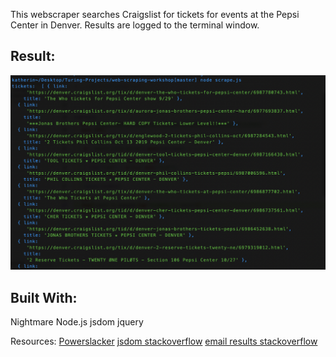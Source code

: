 This webscraper searches Craigslist for tickets for events at the Pepsi Center in Denver. Results are logged to the terminal window.

## Result:
![screenshot](https://github.com/kawilliams8/web-scraping-workshop/blob/master/Screen%20Shot%202019-09-27%20at%2012.08.19%20PM.png)


## Built With:
Nightmare
Node.js
jsdom
jquery

Resources:
[Powerslacker](https://www.powerslacker.cc/get-started-with-nightmarejs-craigslist-screen-scraping-tutorial/)
[jsdom stackoverflow](https://stackoverflow.com/questions/37239690/nodejs-jquery-needs-jsdom)
[email results stackoverflow](https://stackoverflow.com/questions/7381150/how-to-send-an-email-from-javascript)
